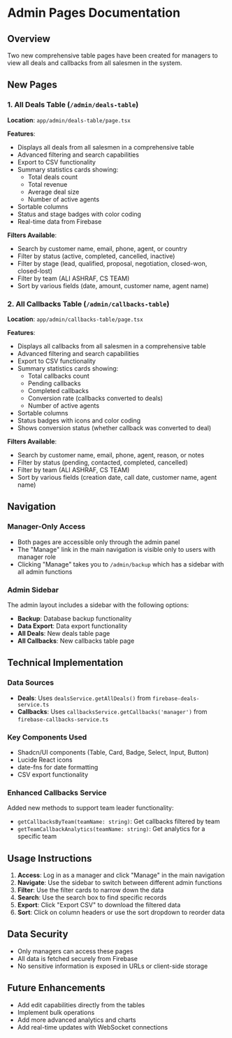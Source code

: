# Admin Pages Documentation

## Overview
Two new comprehensive table pages have been created for managers to view all deals and callbacks from all salesmen in the system.

## New Pages

### 1. All Deals Table (`/admin/deals-table`)
**Location**: `app/admin/deals-table/page.tsx`

**Features**:
- Displays all deals from all salesmen in a comprehensive table
- Advanced filtering and search capabilities
- Export to CSV functionality
- Summary statistics cards showing:
  - Total deals count
  - Total revenue
  - Average deal size
  - Number of active agents
- Sortable columns
- Status and stage badges with color coding
- Real-time data from Firebase

**Filters Available**:
- Search by customer name, email, phone, agent, or country
- Filter by status (active, completed, cancelled, inactive)
- Filter by stage (lead, qualified, proposal, negotiation, closed-won, closed-lost)
- Filter by team (ALI ASHRAF, CS TEAM)
- Sort by various fields (date, amount, customer name, agent name)

### 2. All Callbacks Table (`/admin/callbacks-table`)
**Location**: `app/admin/callbacks-table/page.tsx`

**Features**:
- Displays all callbacks from all salesmen in a comprehensive table
- Advanced filtering and search capabilities
- Export to CSV functionality
- Summary statistics cards showing:
  - Total callbacks count
  - Pending callbacks
  - Completed callbacks
  - Conversion rate (callbacks converted to deals)
  - Number of active agents
- Sortable columns
- Status badges with icons and color coding
- Shows conversion status (whether callback was converted to deal)

**Filters Available**:
- Search by customer name, email, phone, agent, reason, or notes
- Filter by status (pending, contacted, completed, cancelled)
- Filter by team (ALI ASHRAF, CS TEAM)
- Sort by various fields (creation date, call date, customer name, agent name)

## Navigation

### Manager-Only Access
- Both pages are accessible only through the admin panel
- The "Manage" link in the main navigation is visible only to users with manager role
- Clicking "Manage" takes you to `/admin/backup` which has a sidebar with all admin functions

### Admin Sidebar
The admin layout includes a sidebar with the following options:
- **Backup**: Database backup functionality
- **Data Export**: Data export functionality  
- **All Deals**: New deals table page
- **All Callbacks**: New callbacks table page

## Technical Implementation

### Data Sources
- **Deals**: Uses `dealsService.getAllDeals()` from `firebase-deals-service.ts`
- **Callbacks**: Uses `callbacksService.getCallbacks('manager')` from `firebase-callbacks-service.ts`

### Key Components Used
- Shadcn/UI components (Table, Card, Badge, Select, Input, Button)
- Lucide React icons
- date-fns for date formatting
- CSV export functionality

### Enhanced Callbacks Service
Added new methods to support team leader functionality:
- `getCallbacksByTeam(teamName: string)`: Get callbacks filtered by team
- `getTeamCallbackAnalytics(teamName: string)`: Get analytics for a specific team

## Usage Instructions

1. **Access**: Log in as a manager and click "Manage" in the main navigation
2. **Navigate**: Use the sidebar to switch between different admin functions
3. **Filter**: Use the filter cards to narrow down the data
4. **Search**: Use the search box to find specific records
5. **Export**: Click "Export CSV" to download the filtered data
6. **Sort**: Click on column headers or use the sort dropdown to reorder data

## Data Security
- Only managers can access these pages
- All data is fetched securely from Firebase
- No sensitive information is exposed in URLs or client-side storage

## Future Enhancements
- Add edit capabilities directly from the tables
- Implement bulk operations
- Add more advanced analytics and charts
- Add real-time updates with WebSocket connections
